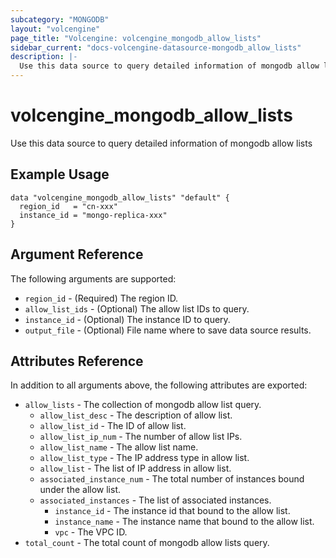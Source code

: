 ```yaml
---
subcategory: "MONGODB"
layout: "volcengine"
page_title: "Volcengine: volcengine_mongodb_allow_lists"
sidebar_current: "docs-volcengine-datasource-mongodb_allow_lists"
description: |-
  Use this data source to query detailed information of mongodb allow lists
---
```

# volcengine_mongodb_allow_lists
Use this data source to query detailed information of mongodb allow lists
## Example Usage
```hcl
data "volcengine_mongodb_allow_lists" "default" {
  region_id   = "cn-xxx"
  instance_id = "mongo-replica-xxx"
}
```
## Argument Reference
The following arguments are supported:
* `region_id` - (Required) The region ID.
* `allow_list_ids` - (Optional) The allow list IDs to query.
* `instance_id` - (Optional) The instance ID to query.
* `output_file` - (Optional) File name where to save data source results.

## Attributes Reference
In addition to all arguments above, the following attributes are exported:
* `allow_lists` - The collection of mongodb allow list query.
    * `allow_list_desc` - The description of allow list.
    * `allow_list_id` - The ID of allow list.
    * `allow_list_ip_num` - The number of allow list IPs.
    * `allow_list_name` - The allow list name.
    * `allow_list_type` - The IP address type in allow list.
    * `allow_list` - The list of IP address in allow list.
    * `associated_instance_num` - The total number of instances bound under the allow list.
    * `associated_instances` - The list of associated instances.
        * `instance_id` - The instance id that bound to the allow list.
        * `instance_name` - The instance name that bound to the allow list.
        * `vpc` - The VPC ID.
* `total_count` - The total count of mongodb allow lists query.


